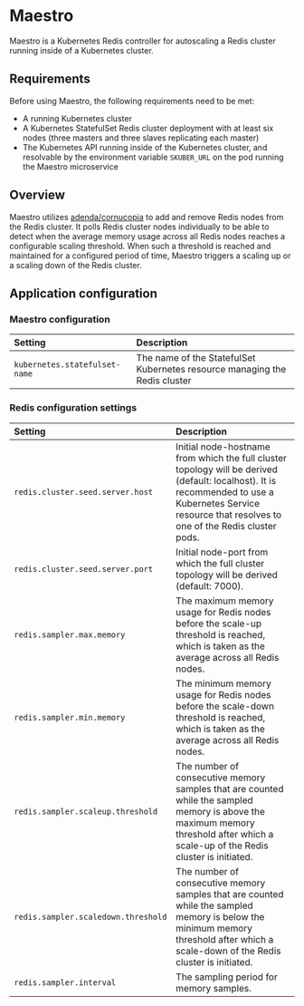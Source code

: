 # Maestro

Maestro is a Kubernetes Redis controller for autoscaling a Redis cluster running inside of a Kubernetes cluster. 

## Requirements

Before using Maestro, the following requirements need to be met:

* A running Kubernetes cluster
* A Kubernetes StatefulSet Redis cluster deployment with at least six nodes (three masters and three slaves replicating each master)
* The Kubernetes API running inside of the Kubernetes cluster, and resolvable by the environment variable `SKUBER_URL` on the pod running the Maestro microservice

## Overview

Maestro utilizes [adenda/cornucopia](https://github.com/adenda/cornucopia) to add and remove Redis nodes from the Redis cluster. It polls Redis cluster nodes individually to be able to detect when the average memory usage across all Redis nodes reaches a configurable scaling threshold. When such a threshold is reached and maintained for a configured period of time, Maestro triggers a scaling up or a scaling down of the Redis cluster.

## Application configuration

### Maestro configuration

| Setting  | Description  |
|:----------|:--------------|
| `kubernetes.statefulset-name` | The name of the StatefulSet Kubernetes resource managing the Redis cluster |

### Redis configuration settings

| Setting  | Description  |
|:----------|:--------------|
| `redis.cluster.seed.server.host` | Initial node-hostname from which the full cluster topology will be derived (default: localhost). It is recommended to use a Kubernetes Service resource that resolves to one of the Redis cluster pods. |
| `redis.cluster.seed.server.port` | Initial node-port from which the full cluster topology will be derived (default: 7000). |
| `redis.sampler.max.memory` | The maximum memory usage for Redis nodes before the scale-up threshold is reached, which is taken as the average across all Redis nodes. |
| `redis.sampler.min.memory` | The minimum memory usage for Redis nodes before the scale-down threshold is reached, which is taken as the average across all Redis nodes. |
| `redis.sampler.scaleup.threshold` | The number of consecutive memory samples that are counted while the sampled memory is above the maximum memory threshold after which a scale-up of the Redis cluster is initiated. |
| `redis.sampler.scaledown.threshold` | The number of consecutive memory samples that are counted while the sampled memory is below the minimum memory threshold after which a scale-down of the Redis cluster is initiated. |
| `redis.sampler.interval` | The sampling period for memory samples. |


